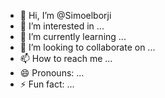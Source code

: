 - 👋 Hi, I’m @Simoelborji
- 👀 I’m interested in ...
- 🌱 I’m currently learning ...
- 💞️ I’m looking to collaborate on ...
- 📫 How to reach me ...
- 😄 Pronouns: ...
- ⚡ Fun fact: ...

<!---
Simoelborji/Simoelborji is a ✨ special ✨ repository because its `README.md` (this file) appears on your GitHub profile.
You can click the Preview link to take a look at your changes.
--->
